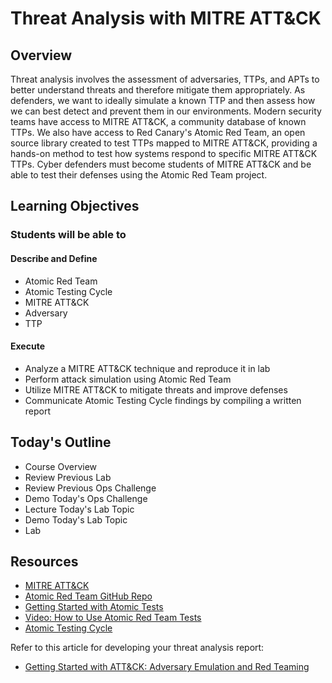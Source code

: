 # Threat Analysis with MITRE ATT&CK

## Overview

Threat analysis involves the assessment of adversaries, TTPs, and APTs to better understand threats and therefore mitigate them appropriately. As defenders, we want to ideally simulate a known TTP and then assess how we can best detect and prevent them in our environments. Modern security teams have access to MITRE ATT&CK, a community database of known TTPs. We also have access to Red Canary's Atomic Red Team, an open source library created to test TTPs mapped to MITRE ATT&CK, providing a hands-on method to test how systems respond to specific MITRE ATT&CK TTPs. Cyber defenders must become students of MITRE ATT&CK and be able to test their defenses using the Atomic Red Team project.

## Learning Objectives

### Students will be able to

#### Describe and Define

- Atomic Red Team
- Atomic Testing Cycle
- MITRE ATT&CK
- Adversary
- TTP

#### Execute

- Analyze a MITRE ATT&CK technique and reproduce it in lab
- Perform attack simulation using Atomic Red Team
- Utilize MITRE ATT&CK to mitigate threats and improve defenses
- Communicate Atomic Testing Cycle findings by compiling a written report

## Today's Outline

- Course Overview
- Review Previous Lab
- Review Previous Ops Challenge
- Demo Today's Ops Challenge
- Lecture Today's Lab Topic
- Demo Today's Lab Topic
- Lab

## Resources

- [MITRE ATT&CK](https://attack.mitre.org)
- [Atomic Red Team GitHub Repo](https://github.com/redcanaryco/atomic-red-team)
- [Getting Started with Atomic Tests](https://atomicredteam.io/testing)
- [Video: How to Use Atomic Red Team Tests](https://www.youtube.com/watch?v=iNl_rltYmoo&ab_channel=RedCanary)
- [Atomic Testing Cycle](https://redcanary.com/blog/atomic-red-team-testing/)

Refer to this article for developing your threat analysis report:

- [Getting Started with ATT&CK: Adversary Emulation and Red Teaming](https://medium.com/mitre-attack/getting-started-with-attack-red-29f074ccf7e3)

